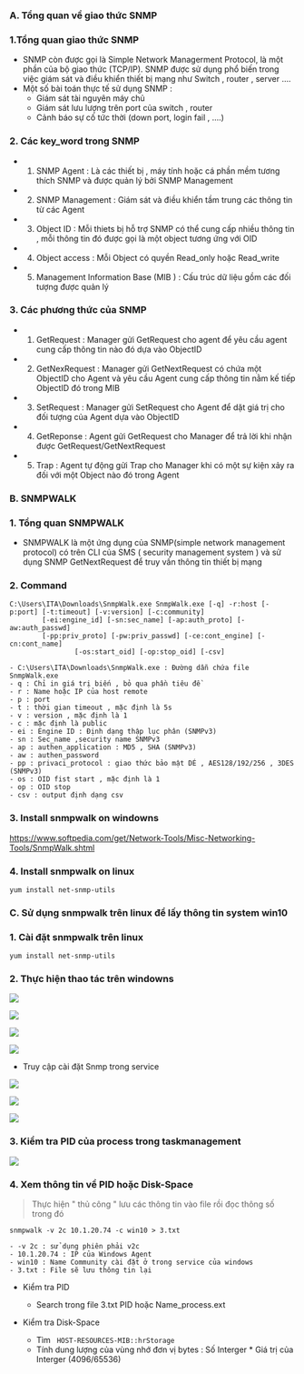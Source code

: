 ### A. Tổng quan về giao thức SNMP

### 1.Tổng quan giao thức SNMP
- SNMP còn được gọi là Simple Network Managerment Protocol, là một phần của bộ giao thức (TCP/IP). SNMP được sử dụng phổ biến trong việc giám sát và điều khiển thiết bị mạng như Switch , router , server ....
- Một số bài toán thực tế sử dụng SNMP : 
	- Giám sát tài nguyên máy chủ
	- Giám sát lưu lượng trên port của switch , router
	- Cảnh báo sự cố tức thời (down port, login fail , ....)

### 2. Các key_word trong SNMP
- 1. SNMP Agent : Là các thiết bị , máy tính hoặc cá phần mềm tương thích SNMP và được quản lý bởi SNMP Management
- 2. SNMP Management : Giám sát và điều khiển tầm trung các thông tin từ các Agent
- 3. Object ID : Mỗi thiets bị hỗ trợ SNMP có thể cung cấp nhiều thông tin , mỗi thông tin đó được gọi là một object tương ứng với OID
- 4. Object access : Mỗi Object có quyền Read_only hoặc Read_write
- 5. Management Information Base (MIB ) : Cấu trúc dữ liệu gồm các đối tượng được quản lý

### 3. Các phương thức của SNMP
- 1. GetRequest : Manager gửi GetRequest cho agent để yêu cầu agent cung cấp thông tin nào đó dựa vào ObjectID
- 2. GetNexRequest : Manager gửi GetNextRequest có chứa một ObjectID cho Agent và yêu cầu Agent cung cấp thông tin nằm kế tiếp ObjectID đó trong MIB
- 3. SetRequest : Manager gửi SetRequest cho Agent để dặt giá trị cho đối tượng của Agent dựa vào ObjectID
- 4. GetReponse : Agent gửi GetRequest cho Manager để trả lời khi nhận được GetRequest/GetNextRequest
- 5. Trap : Agent tự động gửi Trap cho Manager khi có một sự kiện xảy ra đối với một Object nào đó trong Agent


### B. SNMPWALK
### 1. Tổng quan SNMPWALK 
- SNMPWALK là một ứng dụng của SNMP(simple network management protocol) có trên CLI của SMS ( security management system ) và sử dụng SNMP GetNextRequest để truy vấn thông tin thiết bị mạng


### 2. Command
```
C:\Users\ITA\Downloads\SnmpWalk.exe SnmpWalk.exe [-q] -r:host [-p:port] [-t:timeout] [-v:version] [-c:community]
        [-ei:engine_id] [-sn:sec_name] [-ap:auth_proto] [-aw:auth_passwd]
        [-pp:priv_proto] [-pw:priv_passwd] [-ce:cont_engine] [-cn:cont_name]
                [-os:start_oid] [-op:stop_oid] [-csv]

- C:\Users\ITA\Downloads\SnmpWalk.exe : Đường dẫn chứa file SnmpWalk.exe
- q : Chỉ in giá trị biến , bỏ qua phần tiêu đề
- r : Name hoặc IP của host remote
- p : port
- t : thời gian timeout , mặc định là 5s
- v : version , mặc định là 1
- c : mặc định là public
- ei : Engine ID : Định dạng thập lục phân (SNMPv3)
- sn : Sec_name ,security name SNMPv3
- ap : authen_application : MD5 , SHA (SNMPv3)
- aw : authen_password
- pp : privaci_protocol : giao thức bảo mật DÉ , AES128/192/256 , 3DES (SNMPv3)
- os : OID fist start , mặc định là 1
- op : OID stop 
- csv : output định dạng csv
```

### 3. Install snmpwalk on windowns
https://www.softpedia.com/get/Network-Tools/Misc-Networking-Tools/SnmpWalk.shtml

### 4. Install snmpwalk on linux
```
yum install net-snmp-utils

```

### C. Sử dụng snmpwalk trên linux để lấy thông tin system win10
### 1. Cài đặt snmpwalk trên linux
```
yum install net-snmp-utils

```

### 2. Thực hiện thao tác trên windowns

![](../images/69.png)


![](../images/70.png)


![](../images/71.png)


![](../images/72.png)


- Truy cập cài đặt Snmp trong service

![](../images/73.png)

![](../images/74.png)


![](../images/75.png)


### 3. Kiểm tra PID của process trong taskmanagement

![](../images/76.png)


### 4. Xem thông tin về PID hoặc Disk-Space
> Thực hiện " thủ công " lưu các thông tin vào file rồi đọc thông số trong đó


```
snmpwalk -v 2c 10.1.20.74 -c win10 > 3.txt

- -v 2c : sử dụng phiên phải v2c
- 10.1.20.74 : IP của Windows Agent
- win10 : Name Community cài đặt ở trong service của windows
- 3.txt : File sẽ lưu thông tin lại 
```


- Kiểm tra PID
	- Search trong file 3.txt PID hoặc Name_process.ext


- Kiểm tra Disk-Space
	- Tìm ` HOST-RESOURCES-MIB::hrStorage` 
	- Tính dung lượng của vùng nhớ đơn vị bytes : Số Interger * Giá trị của Interger (4096/65536) 



